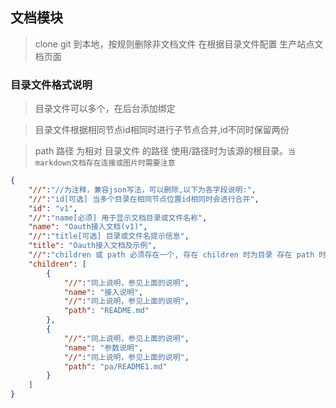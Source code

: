 ## 文档模块

> clone git 到本地，按规则删除非文档文件 在根据目录文件配置 生产站点文档页面

### 目录文件格式说明

> 目录文件可以多个，在后台添加绑定

> 目录文件根据相同节点id相同时进行子节点合并,id不同时保留两份

> path 路径 为相对 目录文件 的路径 使用/路径时为该源的根目录。`当markdown文档存在连接或图片时需要注意`

```json
{
    "//":"//为注释，兼容json写法，可以删除,以下为各字段说明:",
    "//":"id[可选] 当多个目录在相同节点位置id相同时会进行合并",
    "id": "v1",
    "//":"name[必须] 用于显示文档目录或文件名称",
    "name": "Oauth接入文档(v1)",
    "//":"title[可选] 目录或文件名提示信息",
    "title": "Oauth接入文档及示例",
    "//":"children 或 path 必须存在一个, 存在 children 时为目录 存在 path 时为文档",
    "children": [
        {
            "//":"同上说明，参见上面的说明",
            "name": "接入说明",
            "//":"同上说明，参见上面的说明",
            "path": "README.md"
        },
        {
            "//":"同上说明，参见上面的说明",
            "name": "参数说明",
            "//":"同上说明，参见上面的说明",
            "path": "pa/README1.md"
        }
    ]
}
```






